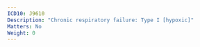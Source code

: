 ```yaml
---
ICD10: J9610
Description: "Chronic respiratory failure: Type I [hypoxic]"
Matters: No
Weight: 0
---
```


